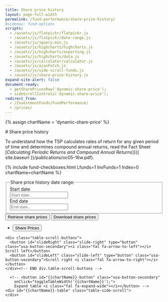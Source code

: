 ```yaml
---
title: Share price history
layout: page-full-width
permalink: /fund-performance/share-price-history/
#sidenav: fund-options
scripts:
  - /assets/js/flatpickr/flatpickr.js
  - /assets/js/flatpickr/date-range.js
  - /assets/js/jquery.min.js
  - /assets/js/highcharts/highcharts.js
  - /assets/js/highcharts/exporting.js
  - /assets/js/highcharts/data.js
  - /assets/js/calculator/calculator.js
  - /assets/js/ajaxFetch.js
  - /assets/js/side-scroll-funds.js
  - /assets/js/share-price-history.js
expand-site-alert: false
document-ready:
  - getSharePricesRaw('dynamic-share-price');  
  - sideScrollControls('dynamic-share-price');
redirect_from:
  - /InvestmentFunds/FundPerformance/
  - /prices/
---
```

{% assign chartName = 'dynamic-share-price' %}
<div class="usa-grid centered" markdown="1">
<div class="usa-width-one-whole" markdown="1">
# Share price history

To understand how the TSP calculates rates of return for any given period of time and determines compound annual returns, read the Fact Sheet [_Calculating Periodic Returns and Compound Annual Returns_]({{ site.baseurl }}/publications/oc05-16w.pdf).

{% include fund-checkboxes.html Lfunds=1 InvFunds=1 Index=0 chartName=chartName %}

<section class="date-range">
<form class="share-price-date-range duo" action="javascript:void(0);">
<fieldset>
<legend>Share price history date range:</legend>
<div id="dateRange-div" class="container">
  <span class="" id="dateRange-error-message" role="alert"></span>
  <label>
    <div>Start date</div>
    <input id="fundDateStart" placeholder="Start date.." class="date-range">
  </label>
  <label>
    <div>End date</div>
    <input id="fundDateEnd" placeholder="End date.." class="date-range">
  </label>
</div>
</fieldset>
<button class="usa-button" onClick="getSharePricesRaw('{{chartName}}');">Retrieve share prices</button>
<button class="usa-button-secondary" onClick='downloadSharePrices();'>
  Download share prices <i class="fal fa-arrow-alt-to-bottom"></i></button>
</form>
</section>
</div> <!-- end div.usa-grid centered -->
</div>

<div id="{{chartName}}-div" class="usa-grid-full usa-layout-docs-main_content">
<div class="usa-width-one-whole" markdown="1">
  <section id="{{chartName}}-section" class="share-price-table">
    <ul class="usa-accordion">
      <li>
        <button class="usa-accordion-button" aria-expanded="true" aria-controls="{{ chartName }}">Share Prices</button>
        <div id="{{ chartName }}" class="usa-accordion-content hc-share-price-chart" aria-hidden="false"></div>
      </li>
    </ul>

    <div class="table-scroll-buttons">
      <button id="slideRight" class="slide-right" type="button" class="usa-button-secondary"><i class="fal fa-arrow-to-left"></i> Scroll left</button>
      <button id="slideLeft" class="slide-left" type="button" class="usa-button-secondary">Scroll right <i class="fal fa-arrow-to-right"></i></button>
    </div><!-- END div.table-scroll-buttons -->

      <!-- <button id="{{chartName}}-button" class="usa-button-secondary"
        onClick="toggleTableWidth('{{chartName}}');">
        Expand table <i class="fal fa-expand-wide"></i></button> -->
    <div id="{{chartName}}-table" class="table-side-scroll">
    </div>
  </section>

</div> <!-- END div.usa-width-one-whole -->
</div> <!-- END div.usa-grid-full -->
